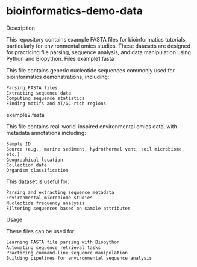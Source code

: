 # bioinformatics-demo-data
Description

This repository contains example FASTA files for bioinformatics tutorials, particularly for environmental omics studies. These datasets are designed for practicing file parsing, sequence analysis, and data manipulation using Python and Biopython.
Files
example1.fasta

This file contains generic nucleotide sequences commonly used for bioinformatics demonstrations, including:

    Parsing FASTA files
    Extracting sequence data
    Computing sequence statistics
    Finding motifs and AT/GC-rich regions

example2.fasta

This file contains real-world-inspired environmental omics data, with metadata annotations including:

    Sample ID
    Source (e.g., marine sediment, hydrothermal vent, soil microbiome, etc.)
    Geographical location
    Collection date
    Organism classification

This dataset is useful for:

    Parsing and extracting sequence metadata
    Environmental microbiome studies
    Nucleotide frequency analysis
    Filtering sequences based on sample attributes

Usage

These files can be used for:

    Learning FASTA file parsing with Biopython
    Automating sequence retrieval tasks
    Practicing command-line sequence manipulation
    Building pipelines for environmental sequence analysis
